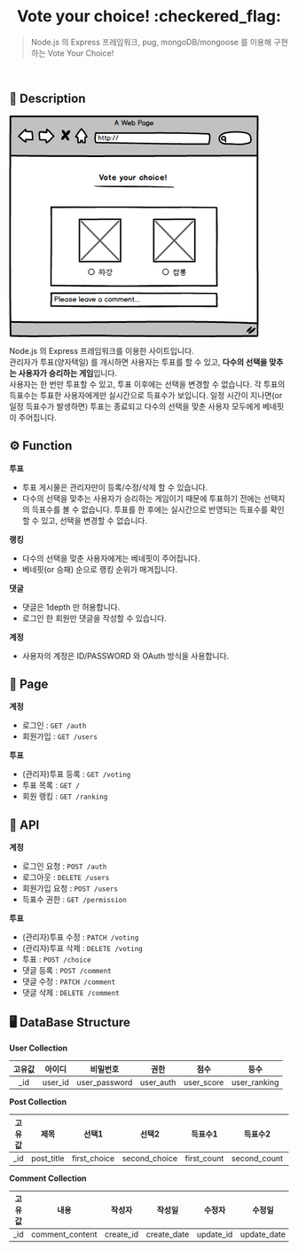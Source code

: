 <h1 align="center">Vote your choice! :checkered_flag: </h1>

> Node.js 의 Express 프레임워크, pug, mongoDB/mongoose 를 이용해 구현하는 Vote Your Choice!

<br>

## :memo: Description

<img src="./docs/images/demo_img.png" alt="DEMO image" align="center">

Node.js 의 Express 프레임워크를 이용한 사이트입니다.  
관리자가 투표(양자택일) 를 개시하면 사용자는 투표를 할 수 있고, **다수의 선택을 맞추는 사용자가 승리하는 게임**입니다.  
사용자는 한 번만 투표할 수 있고, 투표 이후에는 선택을 변경할 수 없습니다. 각 투표의 득표수는 투표한 사용자에게만 실시간으로 득표수가 보입니다. 일정 시간이 지나면(or 일정 득표수가 발생하면) 투표는 종료되고 다수의 선택을 맞춘 사용자 모두에게 베네핏이 주어집니다.

## :gear: Function

**투표**

- 투표 게시물은 관리자만이 등록/수정/삭제 할 수 있습니다.
- 다수의 선택을 맞추는 사용자가 승리하는 게임이기 때문에 투표하기 전에는 선택지의 득표수를 볼 수 없습니다. 투표를 한 후에는 실시간으로 반영되는 득표수를 확인할 수 있고, 선택을 변경할 수 없습니다.

**랭킹**

- 다수의 선택을 맞춘 사용자에게는 베네핏이 주어집니다.
- 베네핏(or 승패) 순으로 랭킹 순위가 매겨집니다.

**댓글**

- 댓글은 1depth 만 허용합니다.
- 로그인 한 회원만 댓글을 작성할 수 있습니다.

**계정**

- 사용자의 계정은 ID/PASSWORD 와 OAuth 방식을 사용합니다.

## :page_with_curl: Page

**계정**

- 로그인 : `GET /auth`
- 회원가입 : `GET /users`

**투표**

- (관리자)투표 등록 : `GET /voting`
- 투표 목록 : `GET /`
- 회원 랭킹 : `GET /ranking`

## :page_facing_up: API

**계정**

- 로그인 요청 : `POST /auth`
- 로그아웃 : `DELETE /users`
- 회원가입 요청 : `POST /users`
- 득표수 권한 : `GET /permission`

**투표**

- (관리자)투표 수정 : `PATCH /voting`
- (관리자)투표 삭제 : `DELETE /voting`
- 투표 : `POST /choice`
- 댓글 등록 : `POST /comment`
- 댓글 수정 : `PATCH /comment`
- 댓글 삭제 : `DELETE /comment`

## :desktop_computer: DataBase Structure

**User Collection**

| 고유값 | 아이디  |   비밀번호    |   권한    |    점수    |     등수     |
| :----: | :-----: | :-----------: | :-------: | :--------: | :----------: |
|  \_id  | user_id | user_password | user_auth | user_score | user_ranking |

**Post Collection**

| 고유값 |    제목    |    선택1     |     선택2     |   득표수1   |   득표수2    |      참여자수      |  작성자   |   작성일    |  수정자   |   수정일    |
| :----: | :--------: | :----------: | :-----------: | :---------: | :----------: | :----------------: | :-------: | :---------: | :-------: | :---------: |
|  \_id  | post_title | first_choice | second_choice | first_count | second_count | voting_participant | create_id | create_date | update_id | update_date |

**Comment Collection**

| 고유값 |      내용       |  작성자   |   작성일    |  수정자   |   수정일    |
| :----: | :-------------: | :-------: | :---------: | :-------: | :---------: |
|  \_id  | comment_content | create_id | create_date | update_id | update_date |
